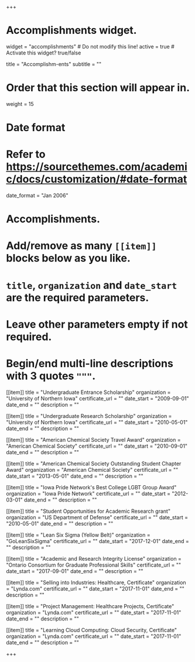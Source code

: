 +++
# Accomplishments widget.
widget = "accomplishments"  # Do not modify this line!
active = true  # Activate this widget? true/false

title = "Accomplishm-ents"
subtitle = ""

# Order that this section will appear in.
weight = 15

# Date format
#   Refer to https://sourcethemes.com/academic/docs/customization/#date-format
date_format = "Jan 2006"

# Accomplishments.
#   Add/remove as many `[[item]]` blocks below as you like.
#   `title`, `organization` and `date_start` are the required parameters.
#   Leave other parameters empty if not required.
#   Begin/end multi-line descriptions with 3 quotes `"""`.
  
[[item]]
  title = "Undergraduate Entrance Scholarship"
  organization = "University of Northern Iowa"
  certificate_url = ""
  date_start = "2009-09-01"
  date_end = ""
  description = ""

[[item]]
  title = "Undergraduate Research Scholarship"
  organization = "University of Northern Iowa"
  certificate_url = ""
  date_start = "2010-05-01"
  date_end = ""
  description = ""
  
[[item]]
  title = "American Chemical Society Travel Award"
  organization = "American Chemical Society"
  certificate_url = ""
  date_start = "2010-09-01"
  date_end = ""
  description = ""

[[item]]
  title = "American Chemical Society Outstanding Student Chapter Award"
  organization = "American Chemical Society"
  certificate_url = ""
  date_start = "2013-05-01"
  date_end = ""
  description = ""

[[item]]
  title = "Iowa Pride Network's Best College LGBT Group Award"
  organization = "Iowa Pride Network"
  certificate_url = ""
  date_start = "2012-03-01"
  date_end = ""
  description = ""

[[item]]
  title = "Student Opportunities for Academic Research grant"
  organization = "US Department of Defense"
  certificate_url = ""
  date_start = "2010-05-01"
  date_end = ""
  description = ""

[[item]]
  title = "Lean Six Sigma (Yellow Belt)"
  organization = "GoLeanSixSigma"
  certificate_url = ""
  date_start = "2017-12-01"
  date_end = ""
  description = ""
  
[[item]]
  title = "Academic and Research Integrity License"
  organization = "Ontario Consortium for Graduate Professional Skills"
  certificate_url = ""
  date_start = "2017-09-01"
  date_end = ""
  description = ""
  
[[item]]
  title = "Selling into Industries: Healthcare, Certificate"
  organization = "Lynda.com"
  certificate_url = ""
  date_start = "2017-11-01"
  date_end = ""
  description = ""
  
[[item]]
  title = "Project Management: Healthcare Projects, Certificate"
  organization = "Lynda.com"
  certificate_url = ""
  date_start = "2017-11-01"
  date_end = ""
  description = ""
  
[[item]]
  title = "Learning Cloud Computing: Cloud Security, Certificate"
  organization = "Lynda.com"
  certificate_url = ""
  date_start = "2017-11-01"
  date_end = ""
  description = ""
  
+++
